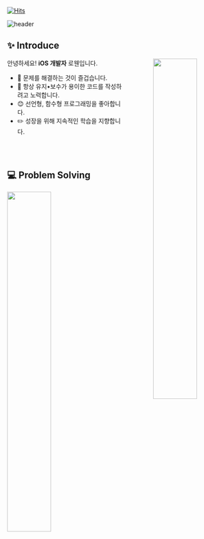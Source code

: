 <!--
**Tediousday93/Tediousday93** is a ✨ _special_ ✨ repository because its `README.md` (this file) appears on your GitHub profile.

Here are some ideas to get you started:

- 🔭 I’m currently working on ...
- 🌱 I’m currently learning ...
- 👯 I’m looking to collaborate on ...
- 🤔 I’m looking for help with ...
- 💬 Ask me about ...
- 📫 How to reach me: ...
- 😄 Pronouns: ...
- ⚡ Fun fact: ...
-->


[![Hits](https://hits.seeyoufarm.com/api/count/incr/badge.svg?url=https%3A%2F%2Fgithub.com%2FTediousday93&count_bg=%236F9EF8&title_bg=%23000000&icon=smugmug.svg&icon_color=%236F9EF8&title=hits&edge_flat=false)](https://hits.seeyoufarm.com)

![header](https://capsule-render.vercel.app/api?type=waving&color=0:87CEFA,100:1E90FF&text=Welcome%20to%20Rowan's%20GitHub%20👋&fontColor=FFFFFF&animation=twinkling&fontSize=40&fontAlignY=50&fontAlign=50&&height=180)


## ✨ Introduce

<div align="center">
  <div aling="right" width="45%">
    <img align="right" width="45%" src="https://github-readme-stats.vercel.app/api?username=Tediousday93&show_icons=true&theme=github_dark_dimmed&hide="/>
  </div>
  
  <div align="left" width="50%">
    
  안녕하세요! **iOS 개발자** 로웬입니다. <br>
  - 🔭 문제를 해결하는 것이 즐겁습니다. <br>
  - 🌱 항상 유지•보수가 용이한 코드를 작성하려고 노력합니다. <br>
  - 😊 선언형, 함수형 프로그래밍을 좋아합니다. <br>
  - ✏️ 성장을 위해 지속적인 학습을 지향합니다. <br>

  </div>
</div>
<br>
<br>

## 💻 Problem Solving
<img align="left" width="45%" src="http://mazassumnida.wtf/api/pastel/generate_badge?boj=kimkj93"/></a>
